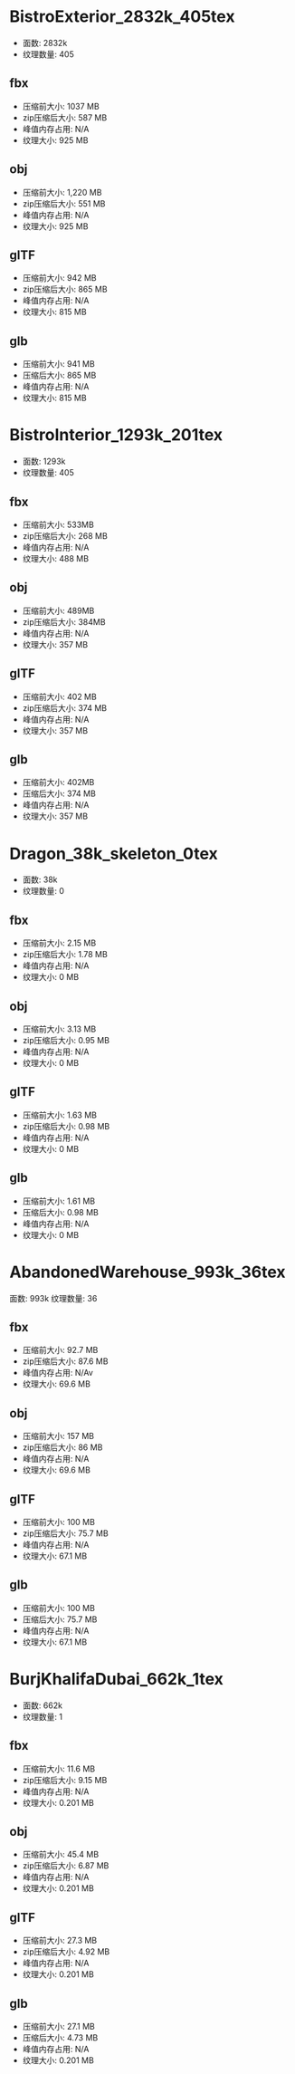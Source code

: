 # BistroExterior_2832k_405tex

- 面数: 2832k
- 纹理数量: 405

## fbx

- 压缩前大小: 1037 MB
- zip压缩后大小: 587 MB
- 峰值内存占用: N/A
- 纹理大小: 925 MB

## obj

- 压缩前大小: 1,220 MB
- zip压缩后大小: 551 MB
- 峰值内存占用: N/A
- 纹理大小: 925 MB

## glTF

- 压缩前大小: 942 MB
- zip压缩后大小: 865 MB
- 峰值内存占用: N/A
- 纹理大小: 815 MB

## glb

- 压缩前大小: 941 MB
- 压缩后大小: 865 MB
- 峰值内存占用: N/A
- 纹理大小: 815 MB

# BistroInterior_1293k_201tex

- 面数: 1293k
- 纹理数量: 405

## fbx

- 压缩前大小: 533MB
- zip压缩后大小: 268 MB
- 峰值内存占用: N/A
- 纹理大小: 488 MB

## obj

- 压缩前大小: 489MB
- zip压缩后大小: 384MB
- 峰值内存占用: N/A
- 纹理大小: 357 MB

## glTF

- 压缩前大小: 402 MB
- zip压缩后大小: 374 MB
- 峰值内存占用: N/A
- 纹理大小: 357 MB

## glb

- 压缩前大小: 402MB
- 压缩后大小: 374 MB
- 峰值内存占用: N/A
- 纹理大小: 357 MB

# Dragon_38k_skeleton_0tex

- 面数: 38k
- 纹理数量: 0

## fbx

- 压缩前大小: 2.15 MB
- zip压缩后大小: 1.78 MB
- 峰值内存占用: N/A
- 纹理大小: 0 MB

## obj

- 压缩前大小: 3.13 MB
- zip压缩后大小: 0.95 MB
- 峰值内存占用: N/A
- 纹理大小: 0 MB

## glTF

- 压缩前大小: 1.63 MB
- zip压缩后大小: 0.98 MB
- 峰值内存占用: N/A
- 纹理大小: 0 MB

## glb

- 压缩前大小: 1.61 MB
- 压缩后大小: 0.98 MB
- 峰值内存占用: N/A
- 纹理大小: 0 MB

# AbandonedWarehouse_993k_36tex

面数: 993k
纹理数量: 36

## fbx

- 压缩前大小: 92.7 MB
- zip压缩后大小: 87.6 MB
- 峰值内存占用: N/Av
- 纹理大小: 69.6 MB

## obj

- 压缩前大小: 157 MB
- zip压缩后大小: 86 MB
- 峰值内存占用: N/A
- 纹理大小: 69.6 MB

## glTF

- 压缩前大小: 100 MB
- zip压缩后大小: 75.7 MB
- 峰值内存占用: N/A
- 纹理大小: 67.1 MB

## glb

- 压缩前大小: 100  MB
- 压缩后大小: 75.7 MB
- 峰值内存占用: N/A
- 纹理大小: 67.1 MB

# BurjKhalifaDubai_662k_1tex

- 面数: 662k
- 纹理数量: 1

## fbx

- 压缩前大小: 11.6 MB
- zip压缩后大小: 9.15 MB
- 峰值内存占用: N/A
- 纹理大小: 0.201 MB

## obj

- 压缩前大小: 45.4 MB
- zip压缩后大小: 6.87 MB
- 峰值内存占用: N/A
- 纹理大小: 0.201 MB

## glTF

- 压缩前大小: 27.3 MB
- zip压缩后大小: 4.92 MB
- 峰值内存占用: N/A
- 纹理大小: 0.201 MB

## glb

- 压缩前大小: 27.1 MB
- 压缩后大小: 4.73 MB
- 峰值内存占用: N/A
- 纹理大小: 0.201 MB